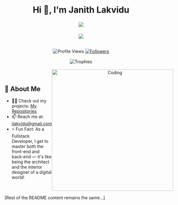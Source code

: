 <h1 align="center">Hi 👋, I'm Janith Lakvidu</h1>

<h3 align="center">
  <img src="https://readme-typing-svg.herokuapp.com/?lines=Full+Stack+Developer;Always+learning+new+things&center=true&size=20&color=36BCF7FF&duration=3000&pause=1000&repeat=true">
</h3>

<h3 align="center">
  <img src="https://readme-typing-svg.herokuapp.com/?lines=Building+Tomorrow's+Applications;One+Stack+at+a+Time&center=true&size=18&color=FF6B6B&font=Pacifico&duration=3000&pause=1000&repeat=true">
</h3>
<br>


<div align="center">
  <img src="https://komarev.com/ghpvc/?username=jlakvidu&label=Profile%20views&color=0e75b6&style=for-the-badge" alt="Profile Views" />
  
  <a href="https://github.com/jlakvidu?tab=followers">
    <img src="https://img.shields.io/github/followers/jlakvidu?label=Followers&style=for-the-badge&color=0e75b6" alt="Followers" />
  </a>
</div>

<br/>

<div align="center">
  <img src="https://github-profile-trophy.vercel.app/?username=jlakvidu&theme=algolia&margin-w=15&margin-h=15&row=2&column=4&no-frame=true" alt="Trophies"/>
</div>

<br/>

<div style="display: flex; align-items: center; justify-content: space-between;">
  <div style="flex: 1;">
    <h2>🚀 About Me</h2>
    <ul>
      <li>👨‍💻 Check out my projects: <a href="https://github.com/jlakvidu?tab=repositories">My Repositories</a></li>
      <li>📫 Reach me at: <a href="mailto:jlakvidu@gmail.com">jlakvidu@gmail.com</a></li>
      <li>⚡ Fun Fact: As a Fullstack Developer, I get to master both the front-end and back-end — it's like being the architect and the interior designer of a digital world!</li>
    </ul>
  </div>
  <div style="flex: 1; text-align: center;">
    <img src="https://raw.githubusercontent.com/jlakvidu/jlakvidu/main/coding.gif" width="400" alt="Coding" style="max-width: 100%;" />
  </div>
</div>

[Rest of the README content remains the same...]
